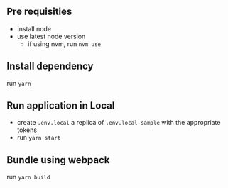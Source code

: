 ## Pre requisities

- Install node
- use latest node version
  - if using nvm, run `nvm use`  

## Install dependency

run `yarn`

## Run application in Local

- create `.env.local` a replica of `.env.local-sample` with the appropriate tokens
- run `yarn start`

## Bundle using webpack

run `yarn build`
